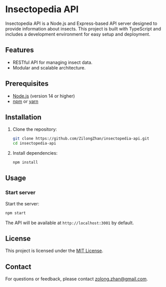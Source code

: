 # Insectopedia API

Insectopedia API is a Node.js and Express-based API server designed to provide information about insects. This project is built with TypeScript and includes a development environment for easy setup and deployment.

## Features

- RESTful API for managing insect data.
- Modular and scalable architecture.

## Prerequisites

- [Node.js](https://nodejs.org/) (version 14 or higher)
- [npm](https://www.npmjs.com/) or [yarn](https://yarnpkg.com/)

## Installation

1. Clone the repository:

   ```bash
   git clone https://github.com/ZilongZhan/insectopedia-api.git
   cd insectopedia-api
   ```

2. Install dependencies:
   ```bash
   npm install
   ```

## Usage

### Start server

Start the server:

```bash
npm start
```

The API will be available at `http://localhost:3001` by default.

## License

This project is licensed under the [MIT License](LICENSE).

## Contact

For questions or feedback, please contact zolong.zhan@gmail.com.
